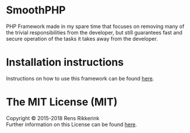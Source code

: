 # SmoothPHP
PHP Framework made in my spare time that focuses on removing many of the trivial responsibilities from the developer, but still guarantees fast and secure operation of the tasks it takes away from the developer.

# Installation instructions
Instructions on how to use this framework can be found [here](https://github.com/Ikkerens/SmoothPHP/wiki/Installation-(Unix-Linux)).

# The MIT License (MIT)

Copyright © 2015-2018 Rens Rikkerink  
Further information on this License can be found [here](https://github.com/Ikkerens/SmoothPHP/blob/master/License.md).
